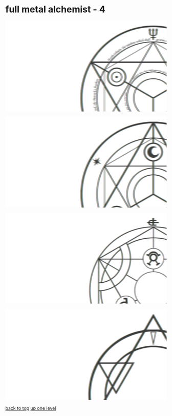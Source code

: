 # full metal alchemist - 4
[![magic_circle_full_metal_alchemist_02.png](/terminal/chromatic%20aberration/big/magic%20circles/full%20metal%20alchemist/magic_circle_full_metal_alchemist_02.png "magic_circle_full_metal_alchemist_02.png")](/terminal/chromatic%20aberration/big/magic%20circles/full%20metal%20alchemist/magic_circle_full_metal_alchemist_02.png)

[![magic_circle_full_metal_alchemist_02_rosedesignestudio.png](/terminal/chromatic%20aberration/big/magic%20circles/full%20metal%20alchemist/magic_circle_full_metal_alchemist_02_rosedesignestudio.png "magic_circle_full_metal_alchemist_02_rosedesignestudio.png")](/terminal/chromatic%20aberration/big/magic%20circles/full%20metal%20alchemist/magic_circle_full_metal_alchemist_02_rosedesignestudio.png)

[![magic_circle_full_metal_alchemist_03_rosedesignestudio.png](/terminal/chromatic%20aberration/big/magic%20circles/full%20metal%20alchemist/magic_circle_full_metal_alchemist_03_rosedesignestudio.png "magic_circle_full_metal_alchemist_03_rosedesignestudio.png")](/terminal/chromatic%20aberration/big/magic%20circles/full%20metal%20alchemist/magic_circle_full_metal_alchemist_03_rosedesignestudio.png)

[![magic_circle_full_metal_alchemist_04_rosedesignestudio.png](/terminal/chromatic%20aberration/big/magic%20circles/full%20metal%20alchemist/magic_circle_full_metal_alchemist_04_rosedesignestudio.png "magic_circle_full_metal_alchemist_04_rosedesignestudio.png")](/terminal/chromatic%20aberration/big/magic%20circles/full%20metal%20alchemist/magic_circle_full_metal_alchemist_04_rosedesignestudio.png)



[back to top](#)
[up one level](/terminal/chromatic%20aberration/big/magic%20circles/README.MD)
